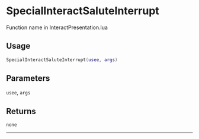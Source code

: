 # SpecialInteractSaluteInterrupt
Function name in InteractPresentation.lua
## Usage
```lua
SpecialInteractSaluteInterrupt(usee, args)
```
## Parameters
`usee`, `args`
## Returns
`none`

---